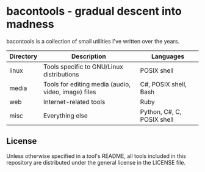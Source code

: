 bacontools - gradual descent into madness
=========================================

bacontools is a collection of small utilities I've written over the years.


| Directory | Description                                         | Languages                  |
|-----------|-----------------------------------------------------|----------------------------|
| linux     | Tools specific to GNU/Linux distributions           | POSIX shell                |
| media     | Tools for editing media (audio, video, image) files | C#, POSIX shell, Bash      |
| web       | Internet-related tools                              | Ruby                       |
| misc      | Everything else                                     | Python, C#, C, POSIX shell |


License
-------
Unless otherwise specified in a tool's README, all tools included in this
repository are distributed under the general license in the LICENSE file.
